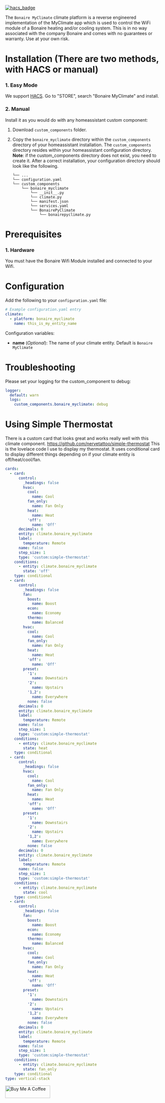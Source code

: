 [![hacs_badge](https://img.shields.io/badge/HACS-Default-orange.svg?style=for-the-badge)](https://github.com/custom-components/hacs)

The `Bonaire MyClimate` climate platform is a reverse engineered implementation of the MyClimate app which is used to control the WiFi module of a Bonaire heating and/or cooling system. This is in no way associated with the company Bonaire and comes with no guarantees or warranty. Use at your own risk.

# Installation (There are two methods, with HACS or manual)

### 1. Easy Mode

We support [HACS](https://hacs.netlify.com/). Go to "STORE", search "Bonaire MyClimate" and install.

### 2. Manual

Install it as you would do with any homeassistant custom component:

1. Download `custom_components` folder.
2. Copy the `bonaire_myclimate` directory within the `custom_components` directory of your homeassistant installation.
The `custom_components` directory resides within your homeassistant configuration directory.
**Note**: if the custom_components directory does not exist, you need to create it.
After a correct installation, your configuration directory should look like the following.

    ```
    └── ...
    └── configuration.yaml
    └── custom_components
        └── bonaire_myclimate
            └── __init__.py
            └── climate.py
            └── manifest.json
            └── services.yaml
            └── BonairePyClimate
                └── bonairepyclimate.py
    ```

# Prerequisites

### 1. Hardware
You must have the Bonaire Wifi Module installed and connected to your Wifi.

# Configuration
Add the following to your `configuration.yaml` file:

```yaml
# Example configuration.yaml entry
climate:
  - platform: bonaire_myclimate
    name: this_is_my_entity_name
```

Configuration variables:

- **name** (*Optional*): The name of your climate entity. Default is `Bonaire MyClimate`


# Troubleshooting
Please set your logging for the custom_component to debug:
```yaml
logger:
  default: warn
  logs:
    custom_components.bonaire_myclimate: debug
```

# Using Simple Thermostat
There is a custom card that looks great and works really well with this climate component. https://github.com/nervetattoo/simple-thermostat
This is the lovelace code I use to display my thermostat. It uses conditional card to display different things depending on if your climate entity is  off/heat/cool/fan.
```yaml
cards:
  - card:
      control:
        _headings: false
        hvac:
          cool:
            name: Cool
          fan_only:
            name: Fan Only
          heat:
            name: Heat
          'off':
            name: 'Off'
      decimals: 0
      entity: climate.bonaire_myclimate
      label:
        temperature: Remote
      name: false
      step_size: 1
      type: 'custom:simple-thermostat'
    conditions:
      - entity: climate.bonaire_myclimate
        state: 'off'
    type: conditional
  - card:
      control:
        _headings: false
        fan:
          boost:
            name: Boost
          econ:
            name: Economy
          thermo:
            name: Balanced
        hvac:
          cool:
            name: Cool
          fan_only:
            name: Fan Only
          heat:
            name: Heat
          'off':
            name: 'Off'
        preset:
          '1':
            name: Downstairs
          '2':
            name: Upstairs
          '1,2':
            name: Everywhere
          none: false
      decimals: 0
      entity: climate.bonaire_myclimate
      label:
        temperature: Remote
      name: false
      step_size: 1
      type: 'custom:simple-thermostat'
    conditions:
      - entity: climate.bonaire_myclimate
        state: heat
    type: conditional
  - card:
      control:
        _headings: false
        hvac:
          cool:
            name: Cool
          fan_only:
            name: Fan Only
          heat:
            name: Heat
          'off':
            name: 'Off'
        preset:
          '1':
            name: Downstairs
          '2':
            name: Upstairs
          '1,2':
            name: Everywhere
          none: false
      decimals: 0
      entity: climate.bonaire_myclimate
      label:
        temperature: Remote
      name: false
      step_size: 1
      type: 'custom:simple-thermostat'
    conditions:
      - entity: climate.bonaire_myclimate
        state: cool
    type: conditional
  - card:
      control:
        _headings: false
        fan:
          boost:
            name: Boost
          econ:
            name: Economy
          thermo:
            name: Balanced
        hvac:
          cool:
            name: Cool
          fan_only:
            name: Fan Only
          heat:
            name: Heat
          'off':
            name: 'Off'
        preset:
          '1':
            name: Downstairs
          '2':
            name: Upstairs
          '1,2':
            name: Everywhere
          none: false
      decimals: 0
      entity: climate.bonaire_myclimate
      label:
        temperature: Remote
      name: false
      step_size: 1
      type: 'custom:simple-thermostat'
    conditions:
      - entity: climate.bonaire_myclimate
        state: fan_only
    type: conditional
type: vertical-stack
```

<a href="https://www.buymeacoffee.com/bremor" target="blank"><img src="https://cdn.buymeacoffee.com/buttons/v2/default-yellow.png" alt="Buy Me A Coffee" height=40px width=144px></a>
